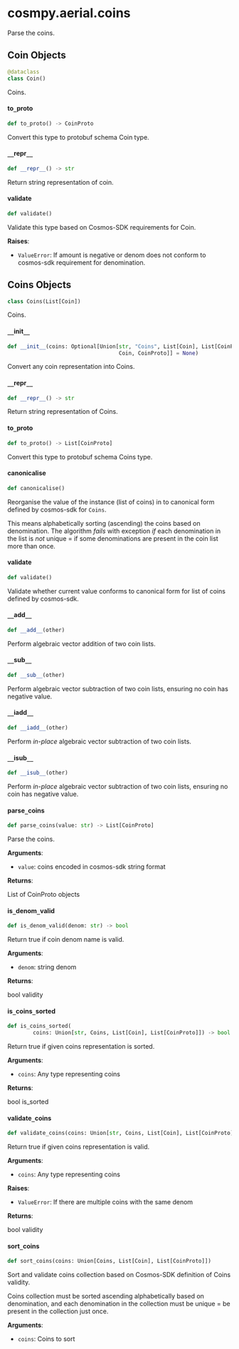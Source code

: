 <a id="cosmpy.aerial.coins"></a>

# cosmpy.aerial.coins

Parse the coins.

<a id="cosmpy.aerial.coins.Coin"></a>

## Coin Objects

```python
@dataclass
class Coin()
```

Coins.

<a id="cosmpy.aerial.coins.Coin.to_proto"></a>

#### to`_`proto

```python
def to_proto() -> CoinProto
```

Convert this type to protobuf schema Coin type.

<a id="cosmpy.aerial.coins.Coin.__repr__"></a>

#### `__`repr`__`

```python
def __repr__() -> str
```

Return string representation of coin.

<a id="cosmpy.aerial.coins.Coin.validate"></a>

#### validate

```python
def validate()
```

Validate this type based on Cosmos-SDK requirements for Coin.

**Raises**:

- `ValueError`: If amount is negative or denom does not conform to cosmos-sdk requirement for denomination.

<a id="cosmpy.aerial.coins.Coins"></a>

## Coins Objects

```python
class Coins(List[Coin])
```

Coins.

<a id="cosmpy.aerial.coins.Coins.__init__"></a>

#### `__`init`__`

```python
def __init__(coins: Optional[Union[str, "Coins", List[Coin], List[CoinProto],
                                   Coin, CoinProto]] = None)
```

Convert any coin representation into Coins.

<a id="cosmpy.aerial.coins.Coins.__repr__"></a>

#### `__`repr`__`

```python
def __repr__() -> str
```

Return string representation of Coins.

<a id="cosmpy.aerial.coins.Coins.to_proto"></a>

#### to`_`proto

```python
def to_proto() -> List[CoinProto]
```

Convert this type to protobuf schema Coins type.

<a id="cosmpy.aerial.coins.Coins.canonicalise"></a>

#### canonicalise

```python
def canonicalise()
```

Reorganise the value of the instance (list of coins) in to canonical form defined by cosmos-sdk for `Coins`.

This means alphabetically sorting (ascending) the coins based on denomination.
The algorithm *fails* with exception *if* each denomination in the list is *not* unique = if some denominations
are present in the coin list more than once.

<a id="cosmpy.aerial.coins.Coins.validate"></a>

#### validate

```python
def validate()
```

Validate whether current value conforms to canonical form for list of coins defined by cosmos-sdk.

<a id="cosmpy.aerial.coins.Coins.__add__"></a>

#### `__`add`__`

```python
def __add__(other)
```

Perform algebraic vector addition of two coin lists.

<a id="cosmpy.aerial.coins.Coins.__sub__"></a>

#### `__`sub`__`

```python
def __sub__(other)
```

Perform algebraic vector subtraction of two coin lists, ensuring no coin has negative value.

<a id="cosmpy.aerial.coins.Coins.__iadd__"></a>

#### `__`iadd`__`

```python
def __iadd__(other)
```

Perform *in-place* algebraic vector subtraction of two coin lists.

<a id="cosmpy.aerial.coins.Coins.__isub__"></a>

#### `__`isub`__`

```python
def __isub__(other)
```

Perform *in-place* algebraic vector subtraction of two coin lists, ensuring no coin has negative value.

<a id="cosmpy.aerial.coins.parse_coins"></a>

#### parse`_`coins

```python
def parse_coins(value: str) -> List[CoinProto]
```

Parse the coins.

**Arguments**:

- `value`: coins encoded in cosmos-sdk string format

**Returns**:

List of CoinProto objects

<a id="cosmpy.aerial.coins.is_denom_valid"></a>

#### is`_`denom`_`valid

```python
def is_denom_valid(denom: str) -> bool
```

Return true if coin denom name is valid.

**Arguments**:

- `denom`: string denom

**Returns**:

bool validity

<a id="cosmpy.aerial.coins.is_coins_sorted"></a>

#### is`_`coins`_`sorted

```python
def is_coins_sorted(
        coins: Union[str, Coins, List[Coin], List[CoinProto]]) -> bool
```

Return true if given coins representation is sorted.

**Arguments**:

- `coins`: Any type representing coins

**Returns**:

bool is_sorted

<a id="cosmpy.aerial.coins.validate_coins"></a>

#### validate`_`coins

```python
def validate_coins(coins: Union[str, Coins, List[Coin], List[CoinProto]])
```

Return true if given coins representation is valid.

**Arguments**:

- `coins`: Any type representing coins

**Raises**:

- `ValueError`: If there are multiple coins with the same denom

**Returns**:

bool validity

<a id="cosmpy.aerial.coins.sort_coins"></a>

#### sort`_`coins

```python
def sort_coins(coins: Union[Coins, List[Coin], List[CoinProto]])
```

Sort and validate coins collection based on Cosmos-SDK definition of Coins validity.

Coins collection must be sorted ascending alphabetically based on denomination, and each denomination
in the collection must be unique = be present in the collection just once.

**Arguments**:

- `coins`: Coins to sort

